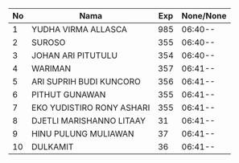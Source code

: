 | No | Nama | Exp | None/None |
|-----|-----|-----|-----|
| 1 | YUDHA VIRMA ALLASCA  | 985 | 06:40-- |
| 2 | SUROSO  | 355 | 06:40-- |
| 3 | JOHAN ARI PITUTULU  | 354 | 06:40-- |
| 4 | WARIMAN  | 357 | 06:41-- |
| 5 | ARI SUPRIH BUDI KUNCORO  | 356 | 06:41-- |
| 6 | PITHUT GUNAWAN  | 355 | 06:41-- |
| 7 | EKO YUDISTIRO RONY ASHARI  | 355 | 06:41-- |
| 8 | DJETLI MARISHANNO LITAAY  | 31 | 06:41-- |
| 9 | HINU PULUNG MULIAWAN  | 37 | 06:41-- |
| 10 | DULKAMIT  | 36 | 06:41-- |
